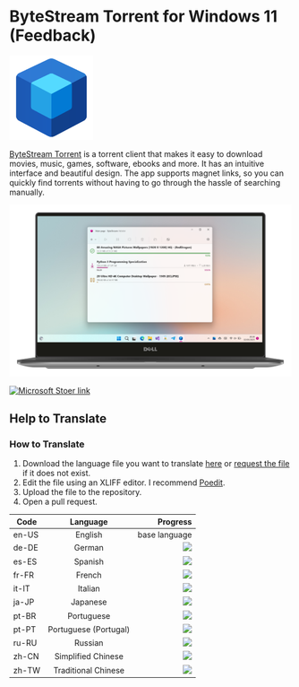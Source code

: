 
# ByteStream Torrent for Windows 11 (Feedback)
 
<img src="assets/images/bst-icon.png" alt="ByteStream logo" width="150"/> 

<a href="https://luandersonn.com/bytestream/">ByteStream Torrent</a> is a torrent client that makes it easy to download movies, music, games, software, ebooks and more. It has an intuitive interface and beautiful design. The app supports magnet links, so you can quickly find torrents without having to go through the hassle of searching manually.

<img src="assets/images/bst-screenshot-light.png" alt="Torrent list" width="800" loading="lazy" />

<a href="https://www.microsoft.com/store/apps/9PJT9PBVG7K8"><img  src="https://luandersonn.com/images/microsoft-store.png" alt="Microsoft Stoer link" width="280" loading="lazy" /></a>

## Help to Translate

### How to Translate
1. Download the language file you want to translate [here](translations/) or [request the file](https://github.com/luandersonn/TorrentClient-feedback/issues/new) if it does not exist.
2. Edit the file using an XLIFF editor. I recommend [Poedit](https://poedit.net/).
3. Upload the file to the repository.
4. Open a pull request.

| Code  | Language | Progress |
|------ |:--------:|-----:|
| en-US | English | base language |
| de-DE | German | ![](https://us-central1-progress-markdown.cloudfunctions.net/progress/0)
| es-ES | Spanish | ![](https://us-central1-progress-markdown.cloudfunctions.net/progress/91)
| fr-FR | French | ![](https://us-central1-progress-markdown.cloudfunctions.net/progress/0)
| it-IT | Italian | ![](https://us-central1-progress-markdown.cloudfunctions.net/progress/0)
| ja-JP | Japanese | ![](https://us-central1-progress-markdown.cloudfunctions.net/progress/0)
| pt-BR | Portuguese | ![](https://us-central1-progress-markdown.cloudfunctions.net/progress/100)
| pt-PT | Portuguese (Portugal) | ![](https://us-central1-progress-markdown.cloudfunctions.net/progress/100)
| ru-RU | Russian | ![](https://us-central1-progress-markdown.cloudfunctions.net/progress/100)
| zh-CN | Simplified Chinese | ![](https://us-central1-progress-markdown.cloudfunctions.net/progress/100)
| zh-TW | Traditional Chinese | ![](https://us-central1-progress-markdown.cloudfunctions.net/progress/0)